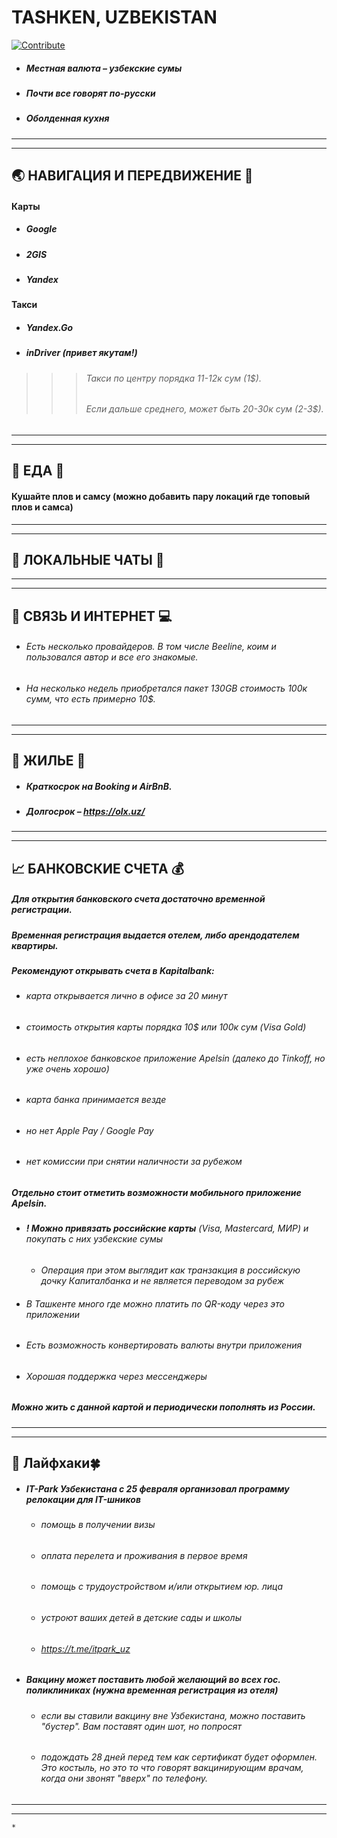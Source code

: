 # **TASHKEN, UZBEKISTAN**
[![Contribute](https://img.shields.io/badge/contribute-100000?style=for-the-badge&logo=github&logoColor=white)](https://github.com/deskntea/destinations/)
* ##### Местная валюта – узбекские сумы
* ##### Почти все говорят по-русски
* ##### Оболденная кухня
* ***
* ***
## 🌏 НАВИГАЦИЯ И ПЕРЕДВИЖЕНИЕ 🚕
#### Карты
* ##### Google
* ##### 2GIS
* ##### Yandex
#### Такси
* ##### Yandex.Go
* ##### inDriver (привет якутам!)
>>> ###### Такси по центру порядка 11-12к сум (1$).
>>>  ###### Если дальше среднего, может быть 20-30к сум (2-3$).
***
***
## 🍔 ЕДА 🥙

#### Кушайте плов и самсу (можно добавить пару локаций где топовый плов и самса)
***
***
 ## 💬 ЛОКАЛЬНЫЕ ЧАТЫ 📧 
*** 
***
## 📱 СВЯЗЬ И ИНТЕРНЕТ 💻
* ###### Есть несколько провайдеров. В том числе Beeline, коим и пользовался автор и все его знакомые.
* ###### На несколько недель приобретался пакет 130GB стоимость 100к сумм, что есть примерно 10$.
*** 
***
## 🏡 ЖИЛЬЕ 🏢
* ##### Краткосрок на Booking и AirBnB.
* ##### Долгосрок – https://olx.uz/
***
***
## 📈 БАНКОВСКИЕ СЧЕТА 💰
##### Для открытия банковского счета достаточно временной регистрации.
##### Временная регистрация выдается отелем, либо арендодателем квартиры.
##### Рекомендуют открывать счета в Kapitalbank:
* ###### карта открывается лично в офисе за 20 минут
* ###### стоимость открытия карты порядка 10$ или 100к сум (Visa Gold)
* ###### есть неплохое банковское приложение Apelsin (далеко до Tinkoff, но уже очень хорошо)
* ###### карта банка принимается везде
* ###### но нет Apple Pay / Google Pay 
* ###### нет комиссии при снятии наличности за рубежом
##### Отдельно стоит отметить возможности мобильного приложение Apelsin.
* ###### **! Можно привязать российские карты** (Visa, Mastercard, МИР) и покупать с них узбекские сумы
    * *Операция при этом выглядит как транзакция в российскую дочку Капиталбанка и не является переводом за рубеж*
* ###### В Ташкенте много где можно платить по QR-коду через это приложении
* ###### Есть возможность конвертировать валюты внутри приложения
* ###### Хорошая поддержка через мессенджеры
##### Можно жить с данной картой и периодически пополнять из России.                    
*** 
***
## 🎯 Лайфхаки🍀

* ##### IT-Park Узбекистана с 25 февраля организовал программу релокации для IT-шников
    * ###### помощь в получении визы
    * ###### оплата перелета и проживания в первое время
    * ###### помощь с трудоустройством и/или открытием юр. лица
    * ###### устроют ваших детей в детские сады и школы
    * ###### https://t.me/itpark_uz
* ##### Вакцину может поставить любой желающий во всех гос. поликлиниках (нужна временная регистрация из отеля)
    * ###### если вы ставили вакцину вне Узбекистана, можно поставить "бустер". Вам поставят один шот, но попросят 
    * ###### подождать 28 дней перед тем как сертификат будет оформлен. Это костыль, но это то что говорят вакцинирующим врачам, когда они звонят "вверх" по телефону. 
***
***
    * 
